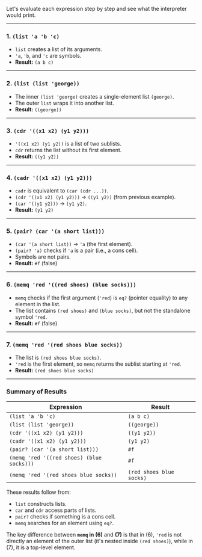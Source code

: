 Let's evaluate each expression step by step and see what the interpreter would print.

---

### **1. `(list 'a 'b 'c)`**
- `list` creates a list of its arguments.
- `'a`, `'b`, and `'c` are symbols.
- **Result:** `(a b c)`

---

### **2. `(list (list 'george))`**
- The inner `(list 'george)` creates a single-element list `(george)`.
- The outer `list` wraps it into another list.
- **Result:** `((george))`

---

### **3. `(cdr '((x1 x2) (y1 y2)))`**
- `'((x1 x2) (y1 y2))` is a list of two sublists.
- `cdr` returns the list without its first element.
- **Result:** `((y1 y2))`

---

### **4. `(cadr '((x1 x2) (y1 y2)))`**
- `cadr` is equivalent to `(car (cdr ...))`.
- `(cdr '((x1 x2) (y1 y2)))` → `((y1 y2))` (from previous example).
- `(car '((y1 y2)))` → `(y1 y2)`.
- **Result:** `(y1 y2)`

---

### **5. `(pair? (car '(a short list)))`**
- `(car '(a short list))` → `'a` (the first element).
- `(pair? 'a)` checks if `'a` is a pair (i.e., a cons cell).
- Symbols are not pairs.
- **Result:** `#f` (false)

---

### **6. `(memq 'red '((red shoes) (blue socks)))`**
- `memq` checks if the first argument (`'red`) is `eq?` (pointer equality) to any element in the list.
- The list contains `(red shoes)` and `(blue socks)`, but not the standalone symbol `'red`.
- **Result:** `#f` (false)

---

### **7. `(memq 'red '(red shoes blue socks))`**
- The list is `(red shoes blue socks)`.
- `'red` is the first element, so `memq` returns the sublist starting at `'red`.
- **Result:** `(red shoes blue socks)`

---

### **Summary of Results**
| Expression | Result |
|------------|--------|
| `(list 'a 'b 'c)` | `(a b c)` |
| `(list (list 'george))` | `((george))` |
| `(cdr '((x1 x2) (y1 y2)))` | `((y1 y2))` |
| `(cadr '((x1 x2) (y1 y2)))` | `(y1 y2)` |
| `(pair? (car '(a short list)))` | `#f` |
| `(memq 'red '((red shoes) (blue socks)))` | `#f` |
| `(memq 'red '(red shoes blue socks))` | `(red shoes blue socks)` |

These results follow from:
- `list` constructs lists.
- `car` and `cdr` access parts of lists.
- `pair?` checks if something is a cons cell.
- `memq` searches for an element using `eq?`. 

The key difference between **`memq` in (6)** and **(7)** is that in (6), `'red` is not directly an element of the outer list (it's nested inside `(red shoes)`), while in (7), it is a top-level element.